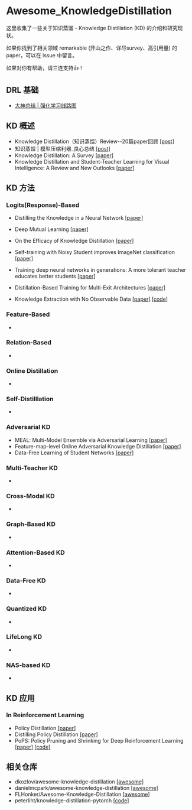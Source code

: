 # Awesome_KnowledgeDistillation
这里收集了一些关于知识蒸馏  - Knowledge Distillation (KD) 的介绍和研究现状。

如果你找到了相关领域 remarkable (开山之作、详尽survey、高引用量) 的 paper，可以在 issue 中留言。

如果对你有帮助，请三连支持👍！

## DRL 基础

- [大神总结 | 强化学习线路图](https://mp.weixin.qq.com/s/E2va_w2Lh_x3n_1XnOY0ZA)

## KD 概述

- Knowledge Distillation（知识蒸馏）Review--20篇paper回顾 [[post]](https://zhuanlan.zhihu.com/p/160206075)
- 知识蒸馏 | 模型压缩利器_良心总结 [[post]](https://zhuanlan.zhihu.com/p/138210881)
- Knowledge Distillation: A Survey [[paper]](https://arxiv.org/pdf/2006.05525.pdf)
- Knowledge Distillation and Student-Teacher Learning for Visual Intelligence: A Review and New Outlooks [[paper]](https://arxiv.org/pdf/2004.05937.pdf)

## KD 方法

### Logits(Response)-Based 

- Distilling the Knowledge in a Neural Network [[paper]](https://arxiv.org/pdf/1503.02531.pdf)

- Deep Mutual Learning [[paper]](https://openaccess.thecvf.com/content_cvpr_2018/papers/Zhang_Deep_Mutual_Learning_CVPR_2018_paper.pdf)

- On the Efficacy of Knowledge Distillation [[paper]](https://openaccess.thecvf.com/content_ICCV_2019/papers/Cho_On_the_Efficacy_of_Knowledge_Distillation_ICCV_2019_paper.pdf)

- Self-training with Noisy Student improves ImageNet classification [[paper]](https://openaccess.thecvf.com/content_CVPR_2020/papers/Xie_Self-Training_With_Noisy_Student_Improves_ImageNet_Classification_CVPR_2020_paper.pdf)

- Training deep neural networks in generations: A more tolerant teacher educates better students [[paper]](https://www.cs.jhu.edu/~alanlab/Pubs19/yang2019training.pdf)

- Distillation-Based Training for Multi-Exit Architectures [[paper]](https://openaccess.thecvf.com/content_ICCV_2019/papers/Phuong_Distillation-Based_Training_for_Multi-Exit_Architectures_ICCV_2019_paper.pdf)

- Knowledge Extraction with No Observable Data [[paper]](https://papers.nips.cc/paper/2019/file/596f713f9a7376fe90a62abaaedecc2d-Paper.pdf) [[code]](https://github.com/snudatalab/KegNet)

### Feature-Based

- 

### Relation-Based

- 

### Online Distillation

- 

### Self-Distilllation

- 

### Adversarial KD

- MEAL: Multi-Model Ensemble via Adversarial Learning [[paper]](https://www.aaai.org/ojs/index.php/AAAI/article/download/4417/4295)
- Feature-map-level Online Adversarial Knowledge Distillation [[paper]](https://arxiv.org/pdf/2002.01775.pdf)
- Data-Free Learning of Student Networks [[paper]](https://openaccess.thecvf.com/content_ICCV_2019/papers/Chen_Data-Free_Learning_of_Student_Networks_ICCV_2019_paper.pdf)

### Multi-Teacher KD

- 

### Cross-Modal KD

- 

### Graph-Based KD

- 

### Attention-Based KD

- 

### Data-Free KD

- 

### Quantized KD

- 

### LifeLong KD

- 

### NAS-based KD

- 

## KD 应用

### In Reinforcement Learning

- Policy Distillation [[paper]](https://arxiv.org/pdf/1511.06295.pdf)
- Distilling Policy Distillation [[paper]](https://arxiv.org/pdf/1902.02186.pdf)
- PoPS: Policy Pruning and Shrinking for Deep Reinforcement Learning [[paper]](https://arxiv.org/pdf/2001.05012.pdf) [[code]](https://github.com/dorlivne/PoPS)

## 相关仓库

- dkozlov/awesome-knowledge-distillation [[awesome]](https://github.com/dkozlov/awesome-knowledge-distillation)
- danielmcpark/awesome-knowledge-distillation [[awesome]](https://github.com/danielmcpark/awesome-knowledge-distillation)
- FLHonker/Awesome-Knowledge-Distillation [[awesome]](https://github.com/FLHonker/Awesome-Knowledge-Distillation)
- peterliht/knowledge-distillation-pytorch [[code]](https://github.com/peterliht/knowledge-distillation-pytorch)
